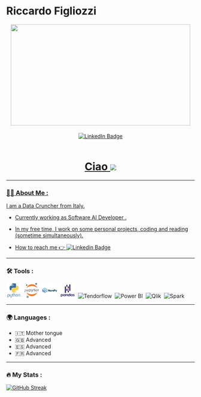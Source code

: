# Riccardo Figliozzi

<div id="header" align="center">
  <img src="https://media.giphy.com/media/v1.Y2lkPTc5MGI3NjExaDdncGoxOTc1ZW00MWY2ajc4dDN1YXRtY25yaWF0dXF0YjE5cnlxMCZlcD12MV9pbnRlcm5hbF9naWZfYnlfaWQmY3Q9Zw/3LAmMHOraGjhIpeqAS/giphy.gif" width="480" height="270" frameBorder="0" class="giphy-embed" allowFullScreen/>
</div>
<br>
<div id="badges" align="center">
  <a href="https://www.linkedin.com/in/riccardo-figliozzi-a717ba203/">
    <img src="https://img.shields.io/badge/LinkedIn-blue?style=for-the-badge&logo=linkedin&logoColor=white" alt="LinkedIn Badge"/>
</div>
<div id="header" align="center">  
  <img src="https://komarev.com/ghpvc/?username=RiccardoFigliozzi&style=flat-square&color=blue" alt=""/>
</div>
  
<h1 align="center">
  Ciao
  <img src="https://media.giphy.com/media/hvRJCLFzcasrR4ia7z/giphy.gif" width="30px"/>
</h1>
  
---

### :man_technologist: About Me :
  I am a Data Cruncher from Italy.
  
- Currently working as Software AI Developer .

- In my free time, I work on some personal projects, coding and reading (sometime simultaneously).

- How to reach me :point_right: [![Linkedin Badge](https://img.shields.io/badge/-RF-blue?style=flat&logo=Linkedin&logoColor=white)](https://www.linkedin.com/in/riccardo-figliozzi-a717ba203/)
  
---

### :hammer_and_wrench: Tools :
  <div>
  <img src="https://github.com/devicons/devicon/blob/master/icons/python/python-original-wordmark.svg" title="Python" alt="Python" width="40" height="40"/>&nbsp;
  <img src="https://github.com/devicons/devicon/blob/master/icons/jupyter/jupyter-original-wordmark.svg" title="Jupyter" alt="Jupyter" width="40" height="40"/>&nbsp;
  <img src="https://github.com/devicons/devicon/blob/master/icons/numpy/numpy-original-wordmark.svg" title="Numpy" alt="Numpy" width="40" height="40"/>&nbsp;
  <img src="https://github.com/devicons/devicon/blob/master/icons/pandas/pandas-original-wordmark.svg" title="Pandas" alt="Pandas" width="40" height="40"/>&nbsp;
  <img src="https://upload.wikimedia.org/wikipedia/commons/thumb/2/2d/Tensorflow_logo.svg/957px-Tensorflow_logo.svg.png" title="Tensorflow" alt="Tendorflow" width="40" height="40"/>&nbsp;
  <img src="https://upload.wikimedia.org/wikipedia/commons/thumb/c/cf/New_Power_BI_Logo.svg/630px-New_Power_BI_Logo.svg.png" title="Power BI" alt="Power BI " width="40" height="40"/>&nbsp;
  <img src="https://seeklogo.com/images/Q/qlik-logo-D1F8276F79-seeklogo.com.png"  title="Qlik" alt="Qlik" width="130" height="40"/>&nbsp;
  <img src="https://commons.bmstu.wiki/images/thumb/f/f3/Apache_Spark_logo.svg/388px-Apache_Spark_logo.svg.png" title="Spark" alt="Spark" width="70" height="40"/>&nbsp;
</div>
 
---

### :earth_africa: Languages :
  
- :it: Mother tongue
- 🇬🇧 Advanced
- 🇪🇸 Advanced
- :fr: Advanced
  
---

### :fire: My Stats :
  
  [![GitHub Streak](http://github-readme-streak-stats.herokuapp.com?user=RiccardoFigliozzi&theme=dark&background=000000)](https://git.io/streak-stats)
  
